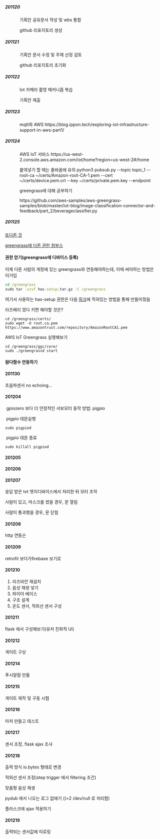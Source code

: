

##### 201120

<ol>
    <ol>
        기획안 공유문서 작성 및 wbs 통합
    </ol>
    <ol>
         github 리포지토리 생성
    </ol>
</ol>



##### 201121

<ol>
    <ol>
        기획안 문서 수정 및 주제 선정 검토
    </ol>
    <ol>
         github 리포지토리 초기화
    </ol>
</ol>


##### 201122

<ol>
    <ol>
        Iot 카메라 촬영 메커니즘 복습
    </ol>
    <ol>
        기획안 제출
    </ol>
</ol>



##### 201123

<ol>
    <ol>
        mqtt와 AWS
        https://blog.ippon.tech/exploring-iot-infrastructure-support-in-aws-part1/
    </ol>
</ol>




##### 201124

<ol>
    <ol>
        AWS IoT 서비스
        https://us-west-2.console.aws.amazon.com/iot/home?region=us-west-2#/home
    </ol>
    <ol>
        붙여넣기 할 때는 줄바꿈에 유의
        python3 pubsub.py --topic topic_1 --root-ca ~/certs/Amazon-root-CA-1.pem --cert ~/certs/device.pem.crt --key ~/certs/private.pem.key --endpoint 
    </ol>
    <ol>
        greengrass에 대해 공부하기
    </ol>
    <ol>
        https://github.com/aws-samples/aws-greengrass-samples/blob/master/iot-blog/image-classification-connector-and-feedback/part_2/beverageclassifier.py
    </ol>
</ol>



##### 201125

[또다른 것](https://docs.aws.amazon.com/ko_kr/greengrass/latest/developerguide/gg-device-start.html)

[greengrass에 다른 권한 첨부스](https://docs.aws.amazon.com/greengrass/latest/developerguide/gg-device-start.html)

#### 권한 얻기(greengrass에 디바이스 등록)

이제 다른 사람의 계정에 있는 greengrass와 연동해야하는데, 이때 써야하는 방법은 이거임

```cmd
cd /greengrass
sudo tar -xzvf has-setup.tar.gz -C /greengrass
```

여기서 사용하는 has-setup 권한은 다음 [링크](https://docs.aws.amazon.com/ko_kr/greengrass/latest/developerguide/gg-config.html)에 적혀있는 방법을 통해 만들어졌음

라즈베리 껐다 키면 해야할 것은?

```
cd /greengrass/certs/
sudo wget -O root.ca.pem https://www.amazontrust.com/repository/AmazonRootCA1.pem
```

AWS IoT Greengrass 실행해보기

```
cd /greengrass/ggc/core/
sudo ./greengrassd start
```

#### 람다함수 연동하기



#### 201130

 초음파센서 no echoing...



#### 201204

​	gpiozero 보다 더 안정적인 서보모터 동작 방법: pigpio

​	pigpio 데몬실행

```linux
sudo pigpiod
```

​	pigpio 데몬 종료

```linux
sudo killall pigpiod
```



#### 201205

 

#### 201206



#### 201207

 응답 받은 txt 엣지디바이스에서 처리한 뒤 모터 조작

사람이 있고, 마스크를 썼을 경우, 문 열림

사람이 통과했을 경우, 문 닫힘

#### 201208

 http 연동슨

#### 201209

 retrofit 보다가firebase 보기로

#### 201210 

1. 라즈비안 재설치
2. 음성 재생 넣기
3. 파이어 베이스
4. 구조 설계
5. 온도 센서, 적외선 센서 구성

#### 201211

 flask 에서 구성해보기(유저 친화적 UI)



#### 201212

게이트 구상



#### 201214

푸시알람 만듦



#### 201215

게이트 제작 및 구동 시험



#### 201216

마저 만들고 테스트



#### 201217

센서 조정, flask ajax 조사



#### 201218

출력 방식 io.bytes 형태로 변경

적외선 센서 조정(step trigger 에서 filtering 조건)

맞춤형 음성 재생

pydub 에서 나오는 로그 없애기 ()>2 /dev/null 로 처리함)

플라스크에 ajax 적용하기



#### 201219

출력되는 센서값에 띠로링